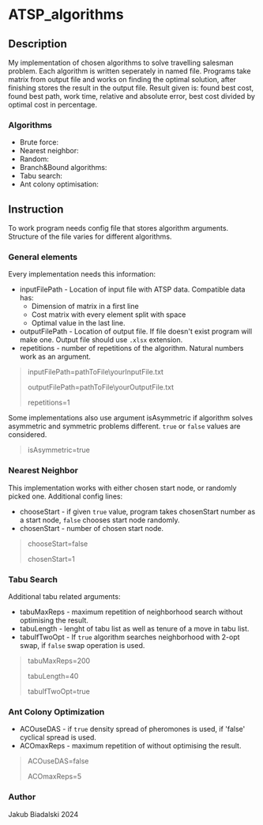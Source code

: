 # ATSP_algorithms
## Description
My implementation of chosen algorithms to solve travelling salesman problem.
Each algorithm is written seperately in named file.
Programs take matrix from output file and works on finding the optimal solution, after finishing stores the result in the output file.
Result given is: found best cost, found best path, work time, relative and absolute error, best cost divided by optimal cost in percentage.
### Algorithms
- Brute force:
- Nearest neighbor:
- Random:
- Branch&Bound algorithms:
- Tabu search:
- Ant colony optimisation:
## Instruction
To work program needs config file that stores algorithm arguments. Structure of the file varies for different algorithms.
### General elements
Every implementation needs this information:
- inputFilePath - Location of input file with ATSP data. Compatible data has:
  - Dimension of matrix in a first line
  - Cost matrix with every element split with space
  - Optimal value in the last line.
- outputFilePath - Location of output file. If file doesn't exist program will make one. Output file should use `.xlsx` extension.
- repetitions - number of repetitions of the algorithm. Natural numbers work as an argument.

>inputFilePath=pathToFile\yourInputFile.txt
>
>outputFilePath=pathToFile\yourOutputFile.txt
>
>repetitions=1

Some implementations also use argument isAsymmetric if algorithm solves asymmetric and symmetric problems different.
`true` or `false` values are considered.

>isAsymmetric=true

### Nearest Neighbor
This implementation works with either chosen start node, or randomly picked one.
Additional config lines:
- chooseStart - if given `true` value, program takes chosenStart number as a start node, `false` chooses start node randomly.
- chosenStart - number of chosen start node.
>chooseStart=false
>
>chosenStart=1

### Tabu Search
Additional tabu related arguments:
- tabuMaxReps - maximum repetition of neighborhood search without optimising the result.
- tabuLength - lenght of tabu list as well as tenure of a move in tabu list.
- tabuIfTwoOpt - If `true` algorithm searches neighborhood with 2-opt swap, if `false` swap operation is used.
>tabuMaxReps=200
>
>tabuLength=40
>
>tabuIfTwoOpt=true

### Ant Colony Optimization
- ACOuseDAS - if `true` density spread of pheromones is used, if 'false' cyclical spread is used.
- ACOmaxReps - maximum repetition of  without optimising the result.

>ACOuseDAS=false
>
>ACOmaxReps=5

### Author
Jakub Biadalski 2024



